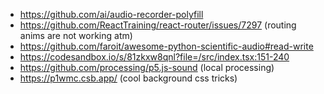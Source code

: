 - https://github.com/ai/audio-recorder-polyfill
- https://github.com/ReactTraining/react-router/issues/7297
  (routing anims are not working atm)
- https://github.com/faroit/awesome-python-scientific-audio#read-write
- https://codesandbox.io/s/81zkxw8qnl?file=/src/index.tsx:151-240
- https://github.com/processing/p5.js-sound 
  (local processing)
- https://p1wmc.csb.app/ 
  (cool background css tricks)